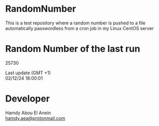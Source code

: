 # RandomNumber    
This is a test repository where a random number is pushed to a file automatically passwordless from a cron job in my Linux CentOS server    
# Random Number of the last run   
25730
      
Last update (GMT +1)    
02/12/24 18:00:01
# Developer    
Hamdy Abou El Anein   
hamdy.aea@protonmail.com
